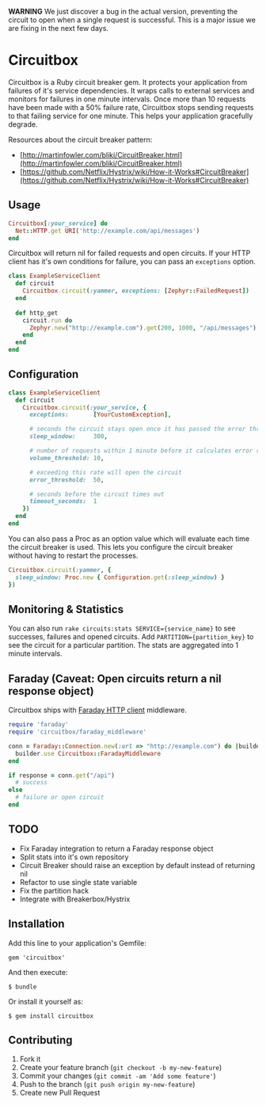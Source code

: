 **WARNING** We just discover a bug in the actual version, preventing the circuit to open when a single request is successful. This is a major issue we are fixing in the next few days.

# Circuitbox

Circuitbox is a Ruby circuit breaker gem. It protects your application from failures of it's service dependencies. It wraps calls to external services and monitors for failures in one minute intervals. Once more than 10 requests have been made with a 50% failure rate, Circuitbox stops sending requests to that failing service for one minute. This helps your application gracefully degrade.

Resources about the circuit breaker pattern:
* [http://martinfowler.com/bliki/CircuitBreaker.html](http://martinfowler.com/bliki/CircuitBreaker.html)
* [https://github.com/Netflix/Hystrix/wiki/How-it-Works#CircuitBreaker](https://github.com/Netflix/Hystrix/wiki/How-it-Works#CircuitBreaker)

## Usage

```ruby
Circuitbox[:your_service] do
  Net::HTTP.get URI('http://example.com/api/messages')
end
```

Circuitbox will return nil for failed requests and open circuits.
If your HTTP client has it's own conditions for failure, you can pass an `exceptions` option. 

```ruby
class ExampleServiceClient
  def circuit
    Circuitbox.circuit(:yammer, exceptions: [Zephyr::FailedRequest])
  end
  
  def http_get
    circuit.run do
      Zephyr.new("http://example.com").get(200, 1000, "/api/messages")
    end
  end
end
```

## Configuration

```ruby
class ExampleServiceClient
  def circuit
    Circuitbox.circuit(:your_service, {
      exceptions:       [YourCustomException],

      # seconds the circuit stays open once it has passed the error threshold
      sleep_window:     300,     

      # number of requests within 1 minute before it calculates error rates
      volume_threshold: 10,      

      # exceeding this rate will open the circuit 
      error_threshold:  50,

      # seconds before the circuit times out      
      timeout_seconds:  1        
    })
  end
end
```

You can also pass a Proc as an option value which will evaluate each time the circuit breaker is used. This lets you configure the circuit breaker without having to restart the processes.

```ruby
Circuitbox.circuit(:yammer, { 
  sleep_window: Proc.new { Configuration.get(:sleep_window) }
})
```

## Monitoring & Statistics

You can also run `rake circuits:stats SERVICE={service_name}` to see successes, failures and opened circuits. 
Add `PARTITION={partition_key}` to see the circuit for a particular partition.
The stats are aggregated into 1 minute intervals.

## Faraday (Caveat: Open circuits return a nil response object)

Circuitbox ships with [Faraday HTTP client](https://github.com/lostisland/faraday) middleware. 

```ruby
require 'faraday'
require 'circuitbox/faraday_middleware'

conn = Faraday::Connection.new(:url => "http://example.com") do |builder|
  builder.use Circuitbox::FaradayMiddleware
end

if response = conn.get("/api")
  # success
else
  # failure or open circuit
end
```

## TODO
* Fix Faraday integration to return a Faraday response object
* Split stats into it's own repository
* Circuit Breaker should raise an exception by default instead of returning nil
* Refactor to use single state variable
* Fix the partition hack
* Integrate with Breakerbox/Hystrix

## Installation

Add this line to your application's Gemfile:

    gem 'circuitbox'

And then execute:

    $ bundle

Or install it yourself as:

    $ gem install circuitbox

## Contributing

1. Fork it
2. Create your feature branch (`git checkout -b my-new-feature`)
3. Commit your changes (`git commit -am 'Add some feature'`)
4. Push to the branch (`git push origin my-new-feature`)
5. Create new Pull Request
